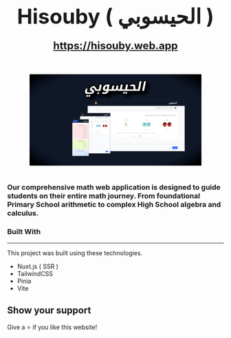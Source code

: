 <h1 style="text-align:center;font-size:3rem">
  Hisouby ( الحيسوبي )
  <br />
  <a 
    href="https://hisouby.web.app" 
    target="_blank"
    style="font-size:1.5rem"
  >
    https://hisouby.web.app
  </a>
</h1>

<div style="width:100%;display:flex;justify-content:center;margin-bottom:1rem">
  <figure style="width:400px">
    <img alt="Hisouby" src="./public/images/hisouby_thumb.png" />
  </figure>
</div>

### Our comprehensive math web application is designed to guide students on their entire math journey. From foundational Primary School arithmetic to complex High School algebra and calculus.

### Built With

---

This project was built using these technologies.

- Nuxt.js ( SSR )
- TailwindCSS
- Pinia
- Vite

## Show your support

Give a ⭐ if you like this website!

